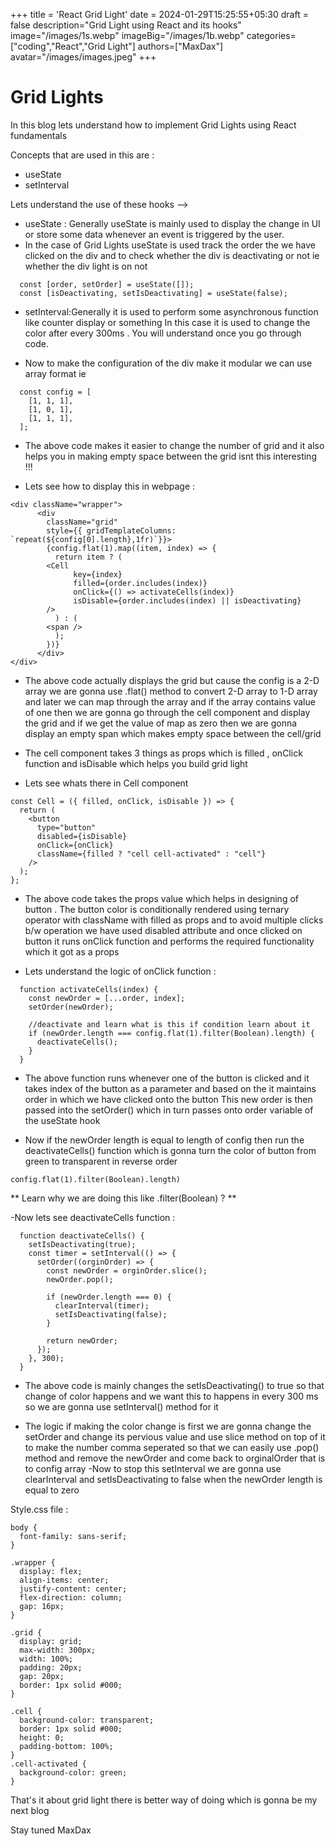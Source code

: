 +++
title = 'React Grid Light'
date = 2024-01-29T15:25:55+05:30
draft = false
description="Grid Light using React and its hooks"
image="/images/1s.webp"
imageBig="/images/1b.webp"
categories=["coding","React","Grid Light"]
authors=["MaxDax"]
avatar="/images/images.jpeg"
+++

# Grid Lights

In this blog lets understand how to implement Grid Lights using React fundamentals

Concepts that are used in this are :

- useState
- setInterval

Lets understand the use of these hooks -->

- useState : Generally useState is mainly used to display the change in UI or store some data whenever an event is triggered by the user.
- In the case of Grid Lights useState is used track the order the we have clicked on the div and to check whether the div is deactivating or not ie whether the div light is on not

```
  const [order, setOrder] = useState([]);
  const [isDeactivating, setIsDeactivating] = useState(false);
```

- setInterval:Generally it is used to perform some asynchronous function like counter display or something
  In this case it is used to change the color after every 300ms . You will understand once you go through code.

- Now to make the configuration of the div make it modular we can use array format ie

```
  const config = [
    [1, 1, 1],
    [1, 0, 1],
    [1, 1, 1],
  ];
```

- The above code makes it easier to change the number of grid and it also helps you in making empty space between the grid isnt this interesting !!!

- Lets see how to display this in webpage :

```
<div className="wrapper">
      <div
        className="grid"
        style={{ gridTemplateColumns: `repeat(${config[0].length},1fr)`}}>
        {config.flat(1).map((item, index) => {
          return item ? (
        <Cell
              key={index}
              filled={order.includes(index)}
              onClick={() => activateCells(index)}
              isDisable={order.includes(index) || isDeactivating}
        />
          ) : (
        <span />
          );
        })}
      </div>
</div>
```

- The above code actually displays the grid but cause the config is a 2-D array we are gonna use .flat() method to convert 2-D array to 1-D array and later we can map through the array and if the array contains value of one then we are gonna go through the cell component and display the grid and if we get the value of map as zero then we are gonna display an empty span which makes empty space between the cell/grid

- The cell component takes 3 things as props which is filled , onClick function and isDisable which helps you build grid light

- Lets see whats there in Cell component

```
const Cell = ({ filled, onClick, isDisable }) => {
  return (
    <button
      type="button"
      disabled={isDisable}
      onClick={onClick}
      className={filled ? "cell cell-activated" : "cell"}
    />
  );
};
```

- The above code takes the props value which helps in designing of button .
  The button color is conditionally rendered using ternary operator with className with filled as props and to avoid multiple clicks b/w operation we have used disabled attribute and once clicked on button it runs onClick function and performs the required functionality which it got as a props

- Lets understand the logic of onClick function :

```
  function activateCells(index) {
    const newOrder = [...order, index];
    setOrder(newOrder);

    //deactivate and learn what is this if condition learn about it
    if (newOrder.length === config.flat(1).filter(Boolean).length) {
      deactivateCells();
    }
  }
```

- The above function runs whenever one of the button is clicked and it takes index of the button as a parameter and based on the it maintains order in which we have clicked onto the button
  This new order is then passed into the setOrder() which in turn passes onto order variable of the useState hook

- Now if the newOrder length is equal to length of config then run the deactivateCells() function which is gonna turn the color of button from green to transparent in reverse order

```
config.flat(1).filter(Boolean).length)
```

** Learn why we are doing this like .filter(Boolean) ? **

-Now lets see deactivateCells function :

```
  function deactivateCells() {
    setIsDeactivating(true);
    const timer = setInterval(() => {
      setOrder((orginOrder) => {
        const newOrder = orginOrder.slice();
        newOrder.pop();

        if (newOrder.length === 0) {
          clearInterval(timer);
          setIsDeactivating(false);
        }

        return newOrder;
      });
    }, 300);
  }
```

- The above code is mainly changes the setIsDeactivating() to true so that change of color happens and we want this to happens in every 300 ms so we are gonna use setInterval() method for it

- The logic if making the color change is first we are gonna change the setOrder and change its pervious value and use slice method on top of it to make the number comma seperated so that we can easily use .pop() method and remove the newOrder and come back to orginalOrder that is to config array
  -Now to stop this setInterval we are gonna use clearInterval and setIsDeactivating to false when the newOrder length is equal to zero

Style.css file :

```
body {
  font-family: sans-serif;
}

.wrapper {
  display: flex;
  align-items: center;
  justify-content: center;
  flex-direction: column;
  gap: 16px;
}

.grid {
  display: grid;
  max-width: 300px;
  width: 100%;
  padding: 20px;
  gap: 20px;
  border: 1px solid #000;
}

.cell {
  background-color: transparent;
  border: 1px solid #000;
  height: 0;
  padding-bottom: 100%;
}
.cell-activated {
  background-color: green;
}

```

That's it about grid light there is better way of doing which is gonna be my next blog

Stay tuned
MaxDax
